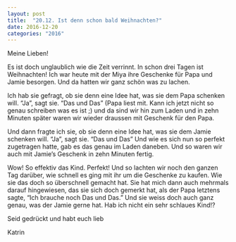 ```yaml
---
layout: post
title:  "20.12. Ist denn schon bald Weihnachten?"
date: 2016-12-20
categories: "2016"
---
```

Meine Lieben!


Es ist doch unglaublich wie die Zeit verrinnt. In schon drei Tagen ist Weihnachten! Ich war heute mit der Miya ihre Geschenke für Papa und Jamie besorgen. Und da hatten wir ganz schön was zu lachen. 



Ich hab sie gefragt, ob sie denn eine Idee hat, was sie dem Papa schenken will. “Ja”, sagt sie. “Das und Das” (Papa liest mit. Kann ich jetzt nicht so genau schreiben was es ist ;) und da sind wir hin zum Laden und in zehn Minuten später waren wir wieder draussen mit Geschenk für den Papa. 



Und dann fragte ich sie, ob sie denn eine Idee hat, was sie dem Jamie schenken will. “Ja”, sagt sie. “Das und Das” Und wie es sich nun so perfekt zugetragen hatte, gab es das genau im Laden daneben. Und so waren wir auch mit Jamie’s Geschenk in zehn Minuten fertig. 



Wow! So effektiv das Kind. Perfekt! Und so lachten wir noch den ganzen Tag darüber, wie schnell es ging mit ihr um die Geschenke zu kaufen. Wie sie das doch so überschnell gemacht hat. Sie hat mich dann auch mehrmals darauf hingewiesen, das sie sich doch gemerkt hat, als der Papa letztens sagte, “Ich brauche noch Das und Das.” Und sie weiss doch auch ganz genau, was der Jamie gerne hat. Hab ich nicht ein sehr schlaues Kind!?



Seid gedrückt und habt euch lieb



Katrin

